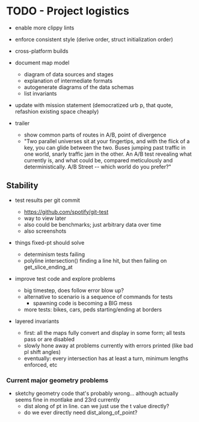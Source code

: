 # TODO - Project logistics

- enable more clippy lints
- enforce consistent style (derive order, struct initialization order)
- cross-platform builds

- document map model
	- diagram of data sources and stages
	- explanation of intermediate formats
	- autogenerate diagrams of the data schemas
	- list invariants

- update with mission statement (democratized urb p, that quote, refashion existing space cheaply)
- trailer
	- show common parts of routes in A/B, point of divergence
	- "Two parallel universes sit at your fingertips, and with the flick of a key, you can glide between the two. Buses jumping past traffic in one world, snarly traffic jam in the other. An A/B test revealing what currently is, and what could be, compared meticulously and deterministically. A/B Street -- which world do you prefer?"

## Stability

- test results per git commit
	- https://github.com/spotify/git-test
	- way to view later
	- also could be benchmarks; just arbitrary data over time
	- also screenshots

- things fixed-pt should solve
	- determinism tests failing
	- polyline intersection() finding a line hit, but then failing on get_slice_ending_at

- improve test code and explore problems
	- big timestep, does follow error blow up?
	- alternative to scenario is a sequence of commands for tests
		- spawning code is becoming a BIG mess
	- more tests: bikes, cars, peds starting/ending at borders

- layered invariants
	- first: all the maps fully convert and display in some form; all tests pass or are disabled
	- slowly hone away at problems currently with errors printed (like bad pl shift angles)
	- eventually: every intersection has at least a turn, minimum lengths enforced, etc

### Current major geometry problems

- sketchy geometry code that's probably wrong... although actually seems fine in montlake and 23rd currently
	- dist along of pt in line. can we just use the t value directly?
	- do we ever directly need dist_along_of_point?
